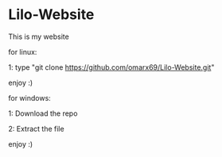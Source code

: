 # Lilo-Website

This is my website

for linux:

1: type "git clone https://github.com/omarx69/Lilo-Website.git"

enjoy :)

for windows:

1: Download the repo

2: Extract the file

enjoy :)

